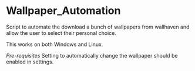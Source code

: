 # Wallpaper_Automation

Script to automate the download a bunch of wallpapers from wallhaven and allow the user to select their personal choice.

This works on both Windows and Linux.

*Pre-requisites* 
Setting to automatically change the wallpaper should be enabled in settings.